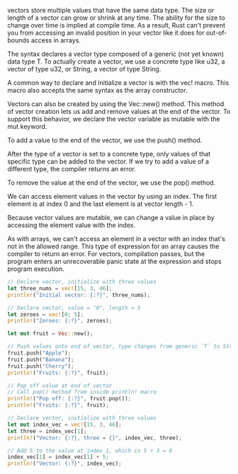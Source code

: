  vectors store multiple values that have the same data type. The size or length of a vector can grow or shrink at any time. The ability for the size to change over time is implied at compile time. As a result, Rust can't prevent you from accessing an invalid position in your vector like it does for out-of-bounds access in arrays.

 The syntax <vector><T> declares a vector type composed of a generic (not yet known) data type T. To actually create a vector, we use a concrete type like <vector>u32, a vector of type u32, or <vector>String, a vector of type String.

A common way to declare and initialize a vector is with the vec! macro. This macro also accepts the same syntax as the array constructor.

Vectors can also be created by using the Vec::new() method. This method of vector creation lets us add and remove values at the end of the vector. To support this behavior, we declare the vector variable as mutable with the mut keyword.

To add a value to the end of the vector, we use the push(<value>) method.

After the type of a vector is set to a concrete type, only values of that specific type can be added to the vector. If we try to add a value of a different type, the compiler returns an error.

To remove the value at the end of the vector, we use the pop() method.

We can access element values in the vector by using an index. The first element is at index 0 and the last element is at vector length - 1.

Because vector values are mutable, we can change a value in place by accessing the element value with the index.

As with arrays, we can't access an element in a vector with an index that's not in the allowed range. This type of expression for an array causes the compiler to return an error. For vectors, compilation passes, but the program enters an unrecoverable panic state at the expression and stops program execution.

```rust
// Declare vector, initialize with three values
let three_nums = vec![15, 3, 46];
println!("Initial vector: {:?}", three_nums);

// Declare vector, value = "0", length = 5
let zeroes = vec![0; 5];
println!("Zeroes: {:?}", zeroes);

let mut fruit = Vec::new();

// Push values onto end of vector, type changes from generic `T` to String
fruit.push("Apple");
fruit.push("Banana");
fruit.push("Cherry");
println!("Fruits: {:?}", fruit);

// Pop off value at end of vector
// Call pop() method from inside println! macro
println!("Pop off: {:?}", fruit.pop());
println!("Fruits: {:?}", fruit);

// Declare vector, initialize with three values
let mut index_vec = vec![15, 3, 46];
let three = index_vec[1];
println!("Vector: {:?}, three = {}", index_vec, three);

// Add 5 to the value at index 1, which is 5 + 3 = 8
index_vec[1] = index_vec[1] + 5;
println!("Vector: {:?}", index_vec);

```
